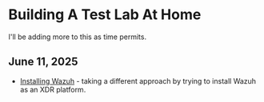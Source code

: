 # Building A Test Lab At Home

I'll be adding more to this as time permits.

## June 11, 2025

* [Installing Wazuh](./installing-wazuh.md) - taking a different approach by trying to install Wazuh as an XDR platform.
